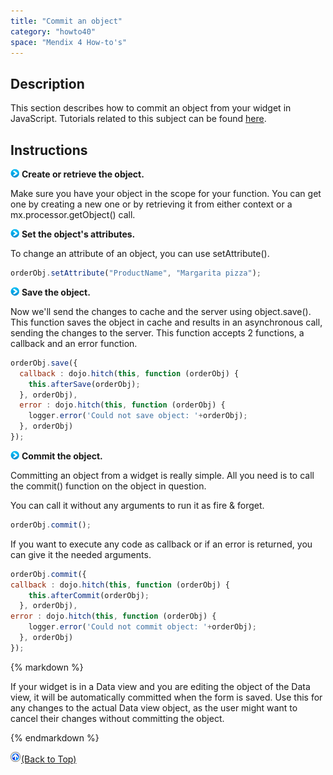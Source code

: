 ```yaml
---
title: "Commit an object"
category: "howto40"
space: "Mendix 4 How-to's"
---
```

## Description

This section describes how to commit an object from your widget in JavaScript. Tutorials related to this subject can be found [here](https://world.mendix.com/display/Tutorials/Custom+Widgets).

## Instructions

![](attachments/819203/917932.png) **Create or retrieve the object.**

Make sure you have your object in the scope for your function. You can get one by creating a new one or by retrieving it from either context or a mx.processor.getObject() call.

![](attachments/819203/917932.png) **Set the object's attributes.**

To change an attribute of an object, you can use setAttribute().

```javascript
orderObj.setAttribute("ProductName", "Margarita pizza");

```

![](attachments/819203/917932.png) **Save the object.**

Now we'll send the changes to cache and the server using object.save(). This function saves the object in cache and results in an asynchronous call, sending the changes to the server. This function accepts 2 functions, a callback and an error function.

```javascript
orderObj.save({
  callback : dojo.hitch(this, function (orderObj) {                     
    this.afterSave(orderObj);
  }, orderObj),
  error : dojo.hitch(this, function (orderObj) {
    logger.error('Could not save object: '+orderObj);
  }, orderObj)
});

```

![](attachments/819203/917932.png) **Commit the object.**

Committing an object from a widget is really simple. All you need is to call the commit() function on the object in question.

You can call it without any arguments to run it as fire & forget.

```javascript
orderObj.commit();
```

If you want to execute any code as callback or if an error is returned, you can give it the needed arguments.

```javascript
orderObj.commit({
callback : dojo.hitch(this, function (orderObj) {
    this.afterCommit(orderObj);
  }, orderObj),
error : dojo.hitch(this, function (orderObj) {
    logger.error('Could not commit object: '+orderObj);
  }, orderObj)
});
```
<div class="alert alert-warning">{% markdown %}

If your widget is in a Data view and you are editing the object of the Data view, it will be automatically committed when the form is saved. Use this for any changes to the actual Data view object, as the user might want to cancel their changes without committing the object.

{% endmarkdown %}</div>

[![](attachments/819203/917564.png)](Commit+an+object)[(Back to Top)](Commit+an+object)